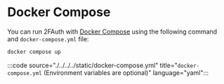 # Docker Compose

You can run 2FAuth with [Docker Compose](https://docs.docker.com/compose/) using the following command and `docker-compose.yml` file:

```bash
docker compose up
```

:::code source="./../../../static/docker-compose.yml" title="`docker-compose.yml` (Environment variables are optional)" language="yaml":::
